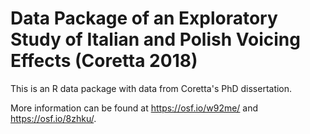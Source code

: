 # Data Package of an Exploratory Study of Italian and Polish Voicing Effects (Coretta 2018)

This is an R data package with data from Coretta's PhD dissertation.

More information can be found at <https://osf.io/w92me/> and <https://osf.io/8zhku/>.


